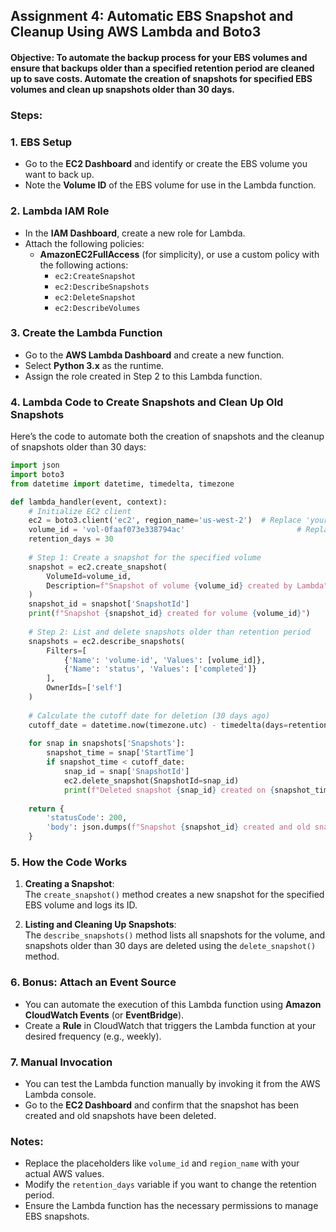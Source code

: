 ## Assignment 4: Automatic EBS Snapshot and Cleanup Using AWS Lambda and Boto3
#### Objective: To automate the backup process for your EBS volumes and ensure that backups older than a specified retention period are cleaned up to save costs. Automate the creation of snapshots for specified EBS volumes and clean up snapshots older than 30 days.


### Steps:

### 1. **EBS Setup**
   - Go to the **EC2 Dashboard** and identify or create the EBS volume you want to back up.
   - Note the **Volume ID** of the EBS volume for use in the Lambda function.

### 2. **Lambda IAM Role**
   - In the **IAM Dashboard**, create a new role for Lambda.
   - Attach the following policies:
     - **AmazonEC2FullAccess** (for simplicity), or use a custom policy with the following actions:
       - `ec2:CreateSnapshot`
       - `ec2:DescribeSnapshots`
       - `ec2:DeleteSnapshot`
       - `ec2:DescribeVolumes`

### 3. **Create the Lambda Function**
   - Go to the **AWS Lambda Dashboard** and create a new function.
   - Select **Python 3.x** as the runtime.
   - Assign the role created in Step 2 to this Lambda function.

### 4. **Lambda Code to Create Snapshots and Clean Up Old Snapshots**

Here’s the code to automate both the creation of snapshots and the cleanup of snapshots older than 30 days:

```python
import json
import boto3
from datetime import datetime, timedelta, timezone

def lambda_handler(event, context):
    # Initialize EC2 client
    ec2 = boto3.client('ec2', region_name='us-west-2')  # Replace 'your-region' with your AWS region
    volume_id = 'vol-0faaf073e338794ac'  				        # Replace with your EBS volume ID
    retention_days = 30  								                # Number of days to keep snapshots
    
    # Step 1: Create a snapshot for the specified volume
    snapshot = ec2.create_snapshot(
        VolumeId=volume_id,
        Description=f"Snapshot of volume {volume_id} created by Lambda"
    )
    snapshot_id = snapshot['SnapshotId']
    print(f"Snapshot {snapshot_id} created for volume {volume_id}")
    
    # Step 2: List and delete snapshots older than retention period
    snapshots = ec2.describe_snapshots(
        Filters=[
            {'Name': 'volume-id', 'Values': [volume_id]},
            {'Name': 'status', 'Values': ['completed']}
        ],
        OwnerIds=['self']
    )
    
    # Calculate the cutoff date for deletion (30 days ago)
    cutoff_date = datetime.now(timezone.utc) - timedelta(days=retention_days)
    
    for snap in snapshots['Snapshots']:
        snapshot_time = snap['StartTime']
        if snapshot_time < cutoff_date:
            snap_id = snap['SnapshotId']
            ec2.delete_snapshot(SnapshotId=snap_id)
            print(f"Deleted snapshot {snap_id} created on {snapshot_time}")
    
    return {
        'statusCode': 200,
        'body': json.dumps(f"Snapshot {snapshot_id} created and old snapshots cleaned up.")
    }

```

### 5. **How the Code Works**
1. **Creating a Snapshot**:  
   The `create_snapshot()` method creates a new snapshot for the specified EBS volume and logs its ID.
   
2. **Listing and Cleaning Up Snapshots**:  
   The `describe_snapshots()` method lists all snapshots for the volume, and snapshots older than 30 days are deleted using the `delete_snapshot()` method.

### 6. **Bonus: Attach an Event Source**
   - You can automate the execution of this Lambda function using **Amazon CloudWatch Events** (or **EventBridge**).
   - Create a **Rule** in CloudWatch that triggers the Lambda function at your desired frequency (e.g., weekly).

### 7. **Manual Invocation**
   - You can test the Lambda function manually by invoking it from the AWS Lambda console.
   - Go to the **EC2 Dashboard** and confirm that the snapshot has been created and old snapshots have been deleted.

### Notes:
- Replace the placeholders like `volume_id` and `region_name` with your actual AWS values.
- Modify the `retention_days` variable if you want to change the retention period.
- Ensure the Lambda function has the necessary permissions to manage EBS snapshots.
